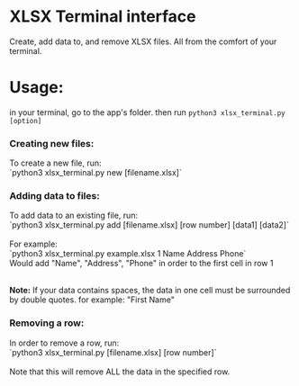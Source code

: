 # XLSX Terminal interface
<p>Create, add data to, and remove XLSX files. All from the comfort of your terminal.</p>

# Usage:
in your terminal, go to the app's folder. then run `python3 xlsx_terminal.py [option]`

<h3>Creating new files:</h3>
To create a new file, run: <br>
`python3 xlsx_terminal.py new [filename.xlsx]`

<h3>Adding data to files:</h3>
To add data to an existing file, run: <br>
`python3 xlsx_terminal.py add [filename.xlsx] [row number] [data1] [data2]` <br><br>
For example: <br>
`python3 xlsx_terminal.py example.xlsx 1 Name Address Phone` <br> 
Would add "Name", "Address", "Phone" in order to the first cell in row 1 <br> <br>

<b>Note:</b> If your data contains spaces, the data in one cell must be surrounded by double quotes.
for example: "First Name"

<h3>Removing a row:</h3>
In order to remove a row, run: <br>
`python3 xlsx_terminal.py [filename.xlsx] [row number]` <br><br>
Note that this will remove ALL the data in the specified row.